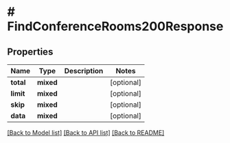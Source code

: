 # # FindConferenceRooms200Response

## Properties

Name | Type | Description | Notes
------------ | ------------- | ------------- | -------------
**total** | **mixed** |  | [optional]
**limit** | **mixed** |  | [optional]
**skip** | **mixed** |  | [optional]
**data** | **mixed** |  | [optional]

[[Back to Model list]](../../README.md#models) [[Back to API list]](../../README.md#endpoints) [[Back to README]](../../README.md)
